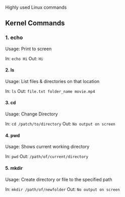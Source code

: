 Highly used Linux commands
## Kernel Commands

### 1. echo
Usage: Print to screen

In: `echo Hi`
Out: `Hi`
#### 2. ls
Usage: List files & directories on that location

In: `ls`
Out: `file.txt folder_name movie.mp4`

#### 3. cd
Usage: Change Directory

In: `cd /patch/to/directory`
Out: `No output on screen`

#### 4. pwd
Usage: Shows current working directory

In: `pwd`
Out: `/path/of/current/directory`

#### 5. mkdir
Usage: Create directory or file to the specified path

In: `mkdir /path/of/newfolder`
Out: `No output on screen`

